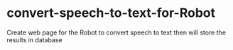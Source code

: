 # convert-speech-to-text-for-Robot
Create web page for the Robot to convert speech to text then will store the results in database 
